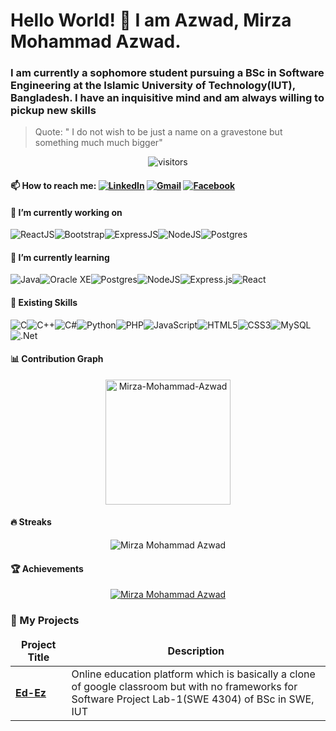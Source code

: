 # Hello World! 👋 I am Azwad, Mirza Mohammad Azwad. 

### I am currently a sophomore student pursuing a BSc in Software Engineering at the Islamic University of Technology(IUT), Bangladesh. I have an inquisitive mind and am always willing to pickup new skills

> Quote: " I do not wish to be just a name on a gravestone but something much much bigger"

<p align="center">
    <img align="center" alt="visitors" src="https://gpvc.arturio.dev/mirzaazwad" />
</p>

#### 📫 How to reach me: <a href="https://www.linkedin.com/in/mirza-mohammad-azwad-b5239b1a4/"><img src="https://img.shields.io/badge/linkedin-%230077B5.svg?&style=for-the-badge&logo=linkedin&logoColor=white" alt="LinkedIn" /></a>&nbsp;<a href="mailto:mirzaazwad@iut-dhaka.edu?subject=Hello%20Azwad"><img src="https://img.shields.io/badge/gmail-%23D14836.svg?&style=for-the-badge&logo=gmail&logoColor=white" alt="Gmail"/></a>&nbsp;<a href="https://www.facebook.com/mirza.mohammadazwad.5/"><img src="https://img.shields.io/badge/Facebook-%231877F2.svg?style=for-the-badge&logo=Facebook&logoColor=white" alt="Facebook"/></a>&nbsp;

#### 🔭 I’m currently working on
![ReactJS](https://img.shields.io/badge/React-20232A?style=for-the-badge&logo=react&logoColor=61DAFB)![Bootstrap](https://img.shields.io/badge/bootstrap-%23563D7C.svg?style=for-the-badge&logo=bootstrap&logoColor=white)![ExpressJS](https://img.shields.io/badge/Express.js-404D59?style=for-the-badge)![NodeJS](https://img.shields.io/badge/Node.js-43853D?style=for-the-badge&logo=node.js&logoColor=white)![Postgres](https://img.shields.io/badge/PostgreSQL-316192?style=for-the-badge&logo=postgresql&logoColor=white)

#### 🌱 I’m currently learning 
![Java](https://img.shields.io/badge/java-%23ED8B00.svg?style=for-the-badge&logo=java&logoColor=white)![Oracle XE](https://img.shields.io/badge/Oracle-XE-blue?style=for-the-badge&logo=appveyor)![Postgres](https://img.shields.io/badge/postgres-%23316192.svg?style=for-the-badge&logo=postgresql&logoColor=white)![NodeJS](https://img.shields.io/badge/node.js-6DA55F?style=for-the-badge&logo=node.js&logoColor=white)![Express.js](https://img.shields.io/badge/express.js-%23404d59.svg?style=for-the-badge&logo=express&logoColor=%2361DAFB)![React](https://img.shields.io/badge/react-%2320232a.svg?style=for-the-badge&logo=react&logoColor=%2361DAFB)

#### :briefcase: Existing Skills
![C](https://img.shields.io/badge/c-%2300599C.svg?style=for-the-badge&logo=c&logoColor=white)![C++](https://img.shields.io/badge/c++-%2300599C.svg?style=for-the-badge&logo=c%2B%2B&logoColor=white)![C#](https://img.shields.io/badge/c%23-%23239120.svg?style=for-the-badge&logo=c-sharp&logoColor=white)![Python](https://img.shields.io/badge/python-3670A0?style=for-the-badge&logo=python&logoColor=ffdd54)![PHP](https://img.shields.io/badge/php-%23777BB4.svg?style=for-the-badge&logo=php&logoColor=white)![JavaScript](https://img.shields.io/badge/javascript-%23323330.svg?style=for-the-badge&logo=javascript&logoColor=%23F7DF1E)![HTML5](https://img.shields.io/badge/html5-%23E34F26.svg?style=for-the-badge&logo=html5&logoColor=white)![CSS3](https://img.shields.io/badge/css3-%231572B6.svg?style=for-the-badge&logo=css3&logoColor=white)![MySQL](https://img.shields.io/badge/mysql-%2300f.svg?style=for-the-badge&logo=mysql&logoColor=white)![.Net](https://img.shields.io/badge/.NET-5C2D91?style=for-the-badge&logo=.net&logoColor=white)

#### 📊 Contribution Graph
<p align="center"><img height="200em" src="https://github-profile-summary-cards.vercel.app/api/cards/profile-details?username=mirzaazwad&theme=github_dark" alt="Mirza-Mohammad-Azwad" align = "center"/></p>

#### 🔥 Streaks
<p align="center"><img src="https://github-readme-streak-stats.herokuapp.com/?user=mirzaazwad&theme=black-ice&hide_border=true&stroke=0000&background=0D1117&ring=e05397&fire=e05397&currStreakLabel=e05397" alt="Mirza Mohammad Azwad" /></p>

#### 🏆 Achievements
<p align="center"> <a href="https://github.com/mirzaazwad"><img src="https://github-profile-trophy.vercel.app/?username=mirzaazwad&margin-w=5&theme=radical" alt="Mirza Mohammad Azwad" /></a> </p>

### 🔭 My Projects
<table>
  <thead align="center">
    <tr>
      <td><b>Project Title</b></td>
      <td><b>Description</b></td>
    </tr>
  </thead>
  <tbody>
  <tr>
      <td><a href="https://github.com/mirzaazwad/SWE4304_Ed-Ez-SPL1" rel="nofollow"><strong>Ed-Ez</strong></a></td>
      <td>Online education platform which is basically a clone of google classroom but with no frameworks for <br>Software Project Lab-1(SWE 4304) of BSc in SWE, IUT</td>
    </tr>
    </tbody>
    </table>
